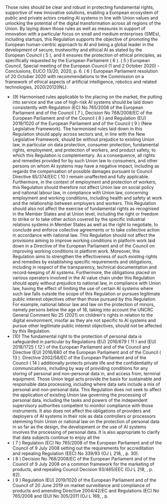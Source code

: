 Those  rules  should  be  clear  and  robust  in  protecting  fundamental  rights, supportive  of  new  innovative  solutions,  enabling  a  European  ecosystem  of  public  and  private  actors  creating  AI systems in line with Union values and unlocking the potential of the digital transformation across all regions of the Union. By laying down those rules as well as measures in support of innovation with a particular focus on small and medium enterprises (SMEs), including  startups,  this  Regulation  supports  the  objective  of  promoting  the  European human-centric approach to AI and being a global leader in the development of secure, trustworthy and ethical AI as stated by the European Council ( 5 ), and it ensures the protection of ethical principles, as specifically requested by the European Parliament ( 6 ).
( 5 ) European Council, Special  meeting of  the  European  Council  (1  and  2  October  2020)  -  Conclusions,  EUCO  13/20,  2020,  p.  6. ( 6 ) European Parliament resolution of 20 October 2020 with recommendations to the Commission on a framework of ethical aspects of  artificial  intelligence,  robotics  and  related  technologies,  2020/2012(INL).
- (9) Harmonised  rules  applicable  to  the  placing  on  the  market,  the  putting  into  service  and  the  use  of  high-risk  AI systems should be laid down consistently with Regulation (EC) No 765/2008 of the European Parliament and of the Council ( 7 ),  Decision  No  768/2008/EC  of  the  European  Parliament  and  of  the  Council ( 8 )  and  Regulation  (EU) 2019/1020 of the European Parliament and of the Council ( 9 )  (New  Legislative  Framework). The harmonised rules laid down in this Regulation should apply across sectors and, in line with the New Legislative Framework, should be without prejudice to existing Union law, in particular on data protection, consumer protection, fundamental rights, employment,  and  protection  of  workers,  and  product  safety,  to  which  this  Regulation  is  complementary.  As a consequence, all rights and remedies provided for by such Union law to consumers, and other persons on whom AI  systems  may  have  a  negative  impact,  including  as  regards  the  compensation  of  possible  damages  pursuant  to Council Directive 85/374/EEC ( 10 ) remain unaffected and fully applicable. Furthermore, in the context of employment and protection of workers, this Regulation should therefore not affect Union law on social policy and national  labour  law,  in  compliance  with  Union  law,  concerning  employment  and  working  conditions,  including health  and  safety  at  work  and  the  relationship  between  employers  and  workers.  This  Regulation  should  also  not affect the exercise of fundamental rights as recognised in the Member States and at Union level, including the right or freedom to strike or to take other action covered by the specific industrial relations systems in Member States as well as  the  right  to  negotiate,  to  conclude  and  enforce  collective  agreements  or  to  take  collective  action  in  accordance with  national  law.  This  Regulation  should  not  affect  the  provisions  aiming  to  improve  working  conditions  in platform  work  laid  down  in  a  Directive  of  the  European  Parliament  and  of  the  Council  on  improving  working conditions in platform work. Moreover, this Regulation aims to strengthen the effectiveness of such existing rights and  remedies  by  establishing  specific  requirements  and  obligations,  including  in  respect  of  the  transparency, technical  documentation  and  record-keeping  of  AI  systems.  Furthermore,  the  obligations  placed  on  various operators  involved in  the  AI  value  chain  under  this  Regulation  should  apply  without  prejudice  to  national  law,  in compliance with Union law, having the effect of  limiting the use of certain AI systems where such law falls outside the  scope  of  this  Regulation  or  pursues  legitimate  public  interest  objectives  other  than  those  pursued  by  this Regulation. For example, national labour law and law on the protection of minors, namely persons below the age of 18, taking into account the UNCRC General Comment No 25 (2021) on children's rights in relation to the digital environment,  insofar  as  they  are  not  specific  to  AI  systems  and  pursue  other  legitimate  public  interest  objectives, should not  be  affected  by  this  Regulation.
- (10) The  fundamental  right  to  the  protection  of  personal  data  is  safeguarded  in  particular  by  Regulations  (EU) 2016/679 ( 11 ) and (EU) 2018/1725 ( 12 ) of the European Parliament and of the Council and Directive (EU) 2016/680 of  the  European  Parliament  and  of  the  Council ( 13 ).  Directive  2002/58/EC  of  the  European  Parliament  and  of  the Council ( 14 )  additionally  protects  private  life  and  the  confidentiality  of  communications,  including  by  way  of providing  conditions  for  any  storing  of  personal  and  non-personal  data  in,  and  access  from,  terminal  equipment. Those Union legal acts provide the basis for sustainable and responsible data processing, including where data sets include a mix of personal and non-personal data. This Regulation does not seek to affect the application of existing Union law governing the processing of personal data, including the tasks and powers of the independent supervisory authorities  competent  to  monitor  compliance  with  those  instruments.  It  also  does  not  affect  the  obligations  of providers  and  deployers  of  AI  systems  in  their  role  as  data  controllers  or  processors  stemming  from  Union  or national  law on  the  protection  of  personal  data  in  so  far  as  the  design,  the  development  or  the  use  of  AI  systems involves the processing of personal data. It is also appropriate to clarify that data subjects continue to enjoy all the
- ( 7 ) Regulation  (EC)  No  765/2008  of  the  European  Parliament  and  of  the  Council  of  9  July  2008  setting  out  the  requirements  for accreditation  and  repealing  Regulation  (EEC)  No  339/93  (OJ  L  218,  ,  p.  30).
- ( 8 ) Decision  No  768/2008/EC  of  the  European  Parliament  and  of  the  Council  of  9  July  2008  on  a  common  framework  for  the marketing  of  products,  and  repealing  Council  Decision  93/465/EEC  (OJ  L  218,  ,  p.  82).
- ( 9 ) Regulation (EU) 2019/1020 of the European Parliament and of the Council of 20 June 2019 on market surveillance and compliance of products and amending Directive 2004/42/EC and Regulations (EC) No 765/2008 and (EU) No 305/2011 (OJ L 169, , p.  